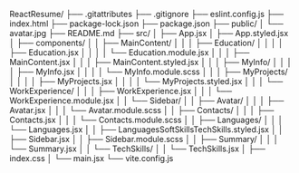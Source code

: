 ReactResume/
├── .gitattributes
├── .gitignore
├── eslint.config.js
├── index.html
├── package-lock.json
├── package.json
├── public/
│   └── avatar.jpg
├── README.md
├── src/
│   ├── App.jsx
│   ├── App.styled.jsx
│   ├── components/
│   │   ├── MainContent/
│   │   │   ├── Education/
│   │   │   │   ├── Education.jsx
│   │   │   │   └── Education.module.jsx
│   │   │   ├── MainContent.jsx
│   │   │   ├── MainContent.styled.jsx
│   │   │   ├── MyInfo/
│   │   │   │   ├── MyInfo.jsx
│   │   │   │   └── MyInfo.module.scss
│   │   │   ├── MyProjects/
│   │   │   │   ├── MyProjects.jsx
│   │   │   │   └── MyProjects.styled.jsx
│   │   │   └── WorkExperience/
│   │   │       ├── WorkExperience.jsx
│   │   │       └── WorkExperience.module.jsx
│   │   └── Sidebar/
│   │       ├── Avatar/
│   │       │   ├── Avatar.jsx
│   │       │   └── Avatar.module.scss
│   │       ├── Contacts/
│   │       │   ├── Contacts.jsx
│   │       │   └── Contacts.module.scss
│   │       ├── Languages/
│   │       │   └── Languages.jsx
│   │       ├── LanguagesSoftSkillsTechSkills.styled.jsx
│   │       ├── Sidebar.jsx
│   │       ├── Sidebar.module.scss
│   │       ├── Summary/
│   │       │   └── Summary.jsx
│   │       └── TechSkills/
│   │           └── TechSkills.jsx
│   ├── index.css
│   └── main.jsx
└── vite.config.js
